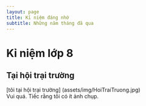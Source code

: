 ```yaml
---
layout: page
title: Kỉ niệm đáng nhớ
subtitle: Những năm tháng đã qua
---
```


# Kỉ niệm lớp 8  
## Tại hội trại trường  
[tôi tại hội trại trường] (assets/img/HoiTraiTruong.jpg)  
Vui quá. Tiếc rằng tôi có ít ảnh chụp.
